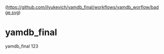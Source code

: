 (https://github.com/ilyukevich/yamdb_final/workflows/yamdb_worflow/badge.svg)

# yamdb_final
yamdb_final
123

